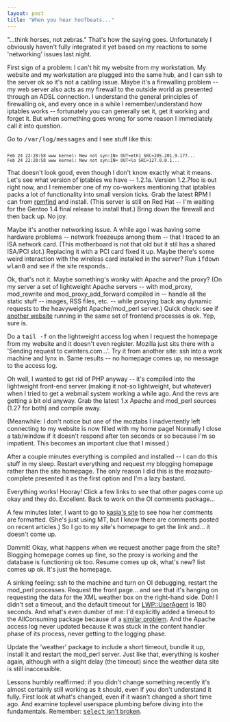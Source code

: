 ```yaml
---
layout: post
title: "When you hear hoofbeats..."
---
```




"...think horses, not zebras." That's how the saying goes. Unfortunately I obviously haven't fully integrated it yet based on my reactions to some 'networking' issues last night.

<p>First sign of a problem: I can't hit my website from my workstation. My website and my workstation are plugged into the same hub, and I can ssh to the server ok so it's not a cabling issue. Maybe it's a firewalling problem -- my web server also acts as my firewall to the outside world as presented through an ADSL connection. I understand the general principles of firewalling ok, and every once in a while I remember/understand how iptables works -- fortunately you can generally set it, get it working and forget it. But when something goes wrong for some reason I immediately call it into question.</p>

<p>Go to <tt>/var/log/messages</tt> and I see stuff like this:</p>

<pre><font size="-1">
Feb 24 22:28:58 www kernel: New not syn:IN= OUT=eth1 SRC=205.201.9.177...
Feb 24 22:28:58 www kernel: New not syn:IN= OUT=lo SRC=127.0.0.1...
</font></pre>

<p>That doesn't look good, even though I don't know exactly what it means. Let's see what version of iptables we have -- 1.2.1a. Version 1.2.7foo is out right now, and I remember one of my co-workers mentioning that iptables packs a lot of functionality into small version ticks. Grab the latest RPM I can from <a href="http://rpmfind.net/">rpmfind</a> and install. (This server is still on Red Hat -- I'm waiting for the Gentoo 1.4 final release to install that.) Bring down the firewall and then back up. No joy.</p>

<p>Maybe it's another networking issue. A while ago I was having some hardware problems -- network freezeups among them -- that I traced to an ISA network card. (This motherboard is not that old but it stil has a shared ISA/PCI slot.) Replacing it with a PCI card fixed it up. Maybe there's some weird interaction with the wireless card installed in the server? Run <tt>ifdown wlan0</tt> and see if the site responds...</p>

<p>Ok, that's not it. Maybe something's wonky with Apache and the proxy? (On my server a set of lightweight Apache servers -- with mod_proxy, mod_rewrite and mod_proxy_add_forward compiled in -- handle all the static stuff -- images, RSS files, etc. -- while proxying back any dynamic requests to the heavyweight Apache/mod_perl server.) Quick check: see if <a href="http://www.clemburg.com/">another website</a> running in the same set of frontend processes is ok. Yep, sure is.</p>

<p>Do a <tt>tail -f</tt> on the lightweight access log when I request the homepage from my website and it doesn't even register. Mozilla just sits there with a 'Sending request to cwinters.com...'. Try it from another site: ssh into a work machine and lynx in. Same results -- no homepage comes up, no message to the access log.</p>

<p>Oh well, I wanted to get rid of PHP anyway -- it's compiled into the lightweight front-end server (making it not-so lightweight, but whatever) when I tried to get a webmail system working a while ago. And the revs are getting a bit old anyway. Grab the latest 1.x Apache and mod_perl sources (1.27 for both) and compile away.</p>

<p>(Meanwhile: I don't notice but one of the moztabs I inadvertently left connecting to my website is now filled with my home page! Normally I close a tab/window if it doesn't respond after ten seconds or so because I'm so impatient. This becomes an important clue that I missed.)</p>

<p>After a couple minutes everything is compiled and installed -- I can do this stuff in my sleep. Restart everything and request my blogging homepage rather than the site homepage. The only reason I did this is the mozauto-complete presented it as the first option and I'm a lazy bastard.</p>

<p>Everything works! Hooray! Click a few links to see that other pages come up okay and they do. Excellent. Back to work on the OI comments package...</p>

<p>A few minutes later, I want to go to <a href="http://www.unix-girl.com/blog/">kasia's site</a> to see how her comments are formatted. (She's just using MT, but I know there are comments posted on recent articles.) So I go to my site's homepage to get the link and... it doesn't come up.</p>

<p>Dammit! Okay, what happens when we request another page from the site? Blogging homepage comes up fine, so the proxy is working and the database is functioning ok too. Resume comes up ok, what's new? list comes up ok. It's just the homepage.</p>

<p>A sinking feeling: ssh to the machine and turn on OI debugging, restart the mod_perl processes. Request the front page... and see that it's hanging on requesting the data for the XML weather box on the right-hand side. Doh! I didn't set a timeout, and the default timeout for <a href="http://search.cpan.org/author/GAAS/libwww-perl-5.69/lib/LWP/UserAgent.pm">LWP::UserAgent</a> is 180 seconds. And what's even dumber of me: I'd explicitly added a timeout to the AllConsuming package because of a <a href="/2003/02/15/allconsuming_oi_package_plus_delayed_gratification.html">similar problem</a>. And the Apache access log never updated because it was stuck in the content handler phase of its process, never getting to the logging phase.</p>

<p>Update the 'weather' package to include a short timeout, bundle it up, install it and restart the mod_perl server. Just like that, everything is kosher again, although with a slight delay (the timeout) since the weather data site is still inaccessible.</p>

<p>Lessons humbly reaffirmed: if you didn't change something recently it's almost certainly still working as it should, even if you don't understand it fully. First look at what's changed, even if it wasn't changed a short time ago. And examine toplevel userspace plumbing before diving into the fundamentals. Remember: <a href="http://www.pragmaticprogrammer.com/cgi-local/pragprog?SelectIsBroken"><tt>select</tt> isn't broken</a>.</p>

<p>


